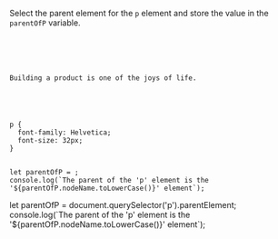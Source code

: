 Select the parent element for
the `p` element and store the
value in the `parentOfP` variable.

<Editor lang="javascript" type="exercise">
<code>
<panel lang="html">
<div>
  <p>Building a product is one of the joys of life.</p>
</div>
</panel>
<panel lang="css">
p {
  font-family: Helvetica;
  font-size: 32px;
}
</panel>
<panel lang="javascript">
let parentOfP = ;
console.log(`The parent of the 'p' element is the '${parentOfP.nodeName.toLowerCase()}' element`);
</panel>
</code>

<solution>
let parentOfP = document.querySelector('p').parentElement;
console.log(`The parent of the 'p' element is the '${parentOfP.nodeName.toLowerCase()}' element`);
</solution>
</Editor>